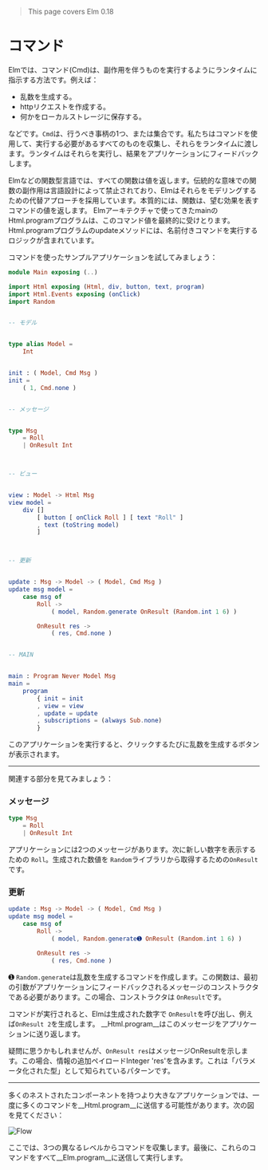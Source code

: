 >This page covers Elm 0.18

# コマンド

Elmでは、コマンド(Cmd)は、副作用を伴うものを実行するようにランタイムに指示する方法です。例えば：

- 乱数を生成する。
- httpリクエストを作成する。
- 何かをローカルストレージに保存する。

などです。`Cmd`は、行うべき事柄の1つ、または集合です。私たちはコマンドを使用して、実行する必要があるすべてのものを収集し、それらをランタイムに渡します。ランタイムはそれらを実行し、結果をアプリケーションにフィードバックします。

Elmなどの関数型言語では、すべての関数は値を返します。伝統的な意味での関数の副作用は言語設計によって禁止されており、Elmはそれらをモデリングするための代替アプローチを採用しています。本質的には、関数は、望む効果を表すコマンドの値を返します。 Elmアーキテクチャで使ってきたmainのHtml.programプログラムは、このコマンド値を最終的に受けとります。 Html.programプログラムのupdateメソッドには、名前付きコマンドを実行するロジックが含まれています。

コマンドを使ったサンプルアプリケーションを試してみましょう：

```elm
module Main exposing (..)

import Html exposing (Html, div, button, text, program)
import Html.Events exposing (onClick)
import Random


-- モデル


type alias Model =
    Int


init : ( Model, Cmd Msg )
init =
    ( 1, Cmd.none )


-- メッセージ


type Msg
    = Roll
    | OnResult Int



-- ビュー


view : Model -> Html Msg
view model =
    div []
        [ button [ onClick Roll ] [ text "Roll" ]
        , text (toString model)
        ]



-- 更新


update : Msg -> Model -> ( Model, Cmd Msg )
update msg model =
    case msg of
        Roll ->
            ( model, Random.generate OnResult (Random.int 1 6) )

        OnResult res ->
            ( res, Cmd.none )


-- MAIN


main : Program Never Model Msg
main =
    program
        { init = init
        , view = view
        , update = update
        , subscriptions = (always Sub.none)
        }
```

このアプリケーションを実行すると、クリックするたびに乱数を生成するボタンが表示されます。

---

関連する部分を見てみましょう：


### メッセージ

```elm
type Msg
    = Roll
    | OnResult Int
```

アプリケーションには2つのメッセージがあります。次に新しい数字を表示するための `Roll`。生成された数値を `Random`ライブラリから取得するための`OnResult`です。

### 更新

```elm
update : Msg -> Model -> ( Model, Cmd Msg )
update msg model =
    case msg of
        Roll ->
            ( model, Random.generate➊ OnResult (Random.int 1 6) )

        OnResult res ->
            ( res, Cmd.none )
```

➊ `Random.generate`は乱数を生成するコマンドを作成します。この関数は、最初の引数がアプリケーションにフィードバックされるメッセージのコンストラクタである必要があります。この場合、コンストラクタは `OnResult`です。

コマンドが実行されると、Elmは生成された数字で `OnResult`を呼び出し、例えば`OnResult 2`を生成します。 __Html.program__はこのメッセージをアプリケーションに送り返します。

疑問に思うかもしれませんが、`OnResult res`はメッセージOnResultを示します。この場合、情報の追加ペイロードInteger 'res'を含みます。これは「パラメータ化された型」として知られているパターンです。

---

多くのネストされたコンポーネントを持つより大きなアプリケーションでは、一度に多くのコマンドを__Html.program__に送信する可能性があります。次の図を見てください：

![Flow](02-commands.png)

ここでは、3つの異なるレベルからコマンドを収集します。最後に、これらのコマンドをすべて__Elm.program__に送信して実行します。
